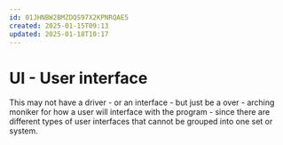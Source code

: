 ```yaml
---
id: 01JHNBW2BMZDQS97X2KPNRQAE5
created: 2025-01-15T09:13
updated: 2025-01-18T10:17
---
```

# UI - User interface
This may not have a driver - or an interface - but just be a over - arching moniker for how a user will interface with the program - since there are different types of user interfaces that cannot be grouped into one set or system.
